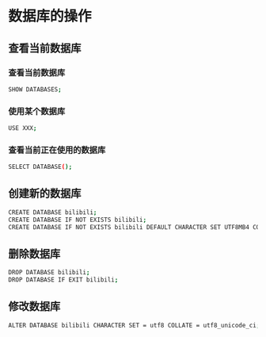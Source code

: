 # 数据库的操作

## 查看当前数据库

### 查看当前数据库
```bash
SHOW DATABASES;
```

### 使用某个数据库
```bash
USE XXX;
```

### 查看当前正在使用的数据库
```bash
SELECT DATABASE();
```

## 创建新的数据库
```bash
CREATE DATABASE bilibili;
CREATE DATABASE IF NOT EXISTS bilibili;
CREATE DATABASE IF NOT EXISTS bilibili DEFAULT CHARACTER SET UTF8MB4 COLLATE UTF8MB4_0900_AI_CI;
```

## 删除数据库
```bash
DROP DATABASE bilibili;
DROP DATABASE IF EXIT bilibili;
```

## 修改数据库
```bash
ALTER DATABASE bilibili CHARACTER SET = utf8 COLLATE = utf8_unicode_ci;
```

